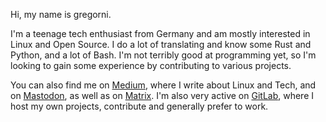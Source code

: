 Hi, my name is gregorni.

I'm a teenage tech enthusiast from Germany and am mostly interested in Linux and Open Source.
I do a lot of translating and know some Rust and Python, and a lot of Bash.
I'm not terribly good at programming yet, so I'm looking to gain some experience by contributing to various projects.

You can also find me on [Medium](https://medium.com/@gregorni), where I write about Linux and Tech, and on [Mastodon](https://fosstodon.org/@gregorni), as well as on [Matrix](https://matrix.to/#/@gregorni:hackliberty.org).
I'm also very active on [GitLab](https://gitlab.com/gregorni), where I host my own projects, contribute and generally prefer to work.
